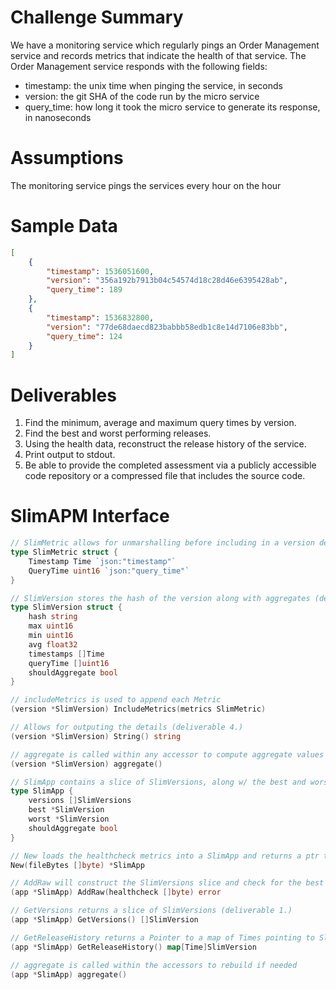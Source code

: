# Challenge Summary
We have a monitoring service which regularly pings an Order Management service and records metrics that indicate the health of that service. The Order Management service responds with the following fields:

- timestamp: the unix time when pinging the service, in seconds
- version: the git SHA of the code run by the micro service
- query_time: how long it took the micro service to generate its response, in nanoseconds

# Assumptions
The monitoring service pings the services every hour on the hour

# Sample Data
```json
[
    {
        "timestamp": 1536051600,
        "version": "356a192b7913b04c54574d18c28d46e6395428ab",
        "query_time": 189
    },
    {
        "timestamp": 1536832800,
        "version": "77de68daecd823babbb58edb1c8e14d7106e83bb",
        "query_time": 124
    }
]
```
# Deliverables
1. Find the minimum, average and maximum query times by version. 
2. Find the best and worst performing releases.
3. Using the health data, reconstruct the release history of the service.
4. Print output to stdout. 
5. Be able to provide the completed assessment via a publicly accessible code repository or a compressed file that includes the source code.

# SlimAPM Interface
```go
// SlimMetric allows for unmarshalling before including in a version details
type SlimMetric struct {
    Timestamp Time `json:"timestamp"`
    QueryTime uint16 `json:"query_time"`
}

// SlimVersion stores the hash of the version along with aggregates (deliverable 1.)
type SlimVersion struct {
    hash string
    max uint16
    min uint16
    avg float32
    timestamps []Time
    queryTime []uint16
    shouldAggregate bool
}

// includeMetrics is used to append each Metric
(version *SlimVersion) IncludeMetrics(metrics SlimMetric)

// Allows for outputing the details (deliverable 4.)
(version *SlimVersion) String() string

// aggregate is called within any accessor to compute aggregate values
(version *SlimVersion) aggregate()

// SlimApp contains a slice of SlimVersions, along w/ the best and worst (deliverable 2.)
type SlimApp {
    versions []SlimVersions
    best *SlimVersion
    worst *SlimVersion
    shouldAggregate bool
}

// New loads the healthcheck metrics into a SlimApp and returns a ptr to the object
New(fileBytes []byte) *SlimApp

// AddRaw will construct the SlimVersions slice and check for the best and worst
(app *SlimApp) AddRaw(healthcheck []byte) error

// GetVersions returns a slice of SlimVersions (deliverable 1.)
(app *SlimApp) GetVersions() []SlimVersion

// GetReleaseHistory returns a Pointer to a map of Times pointing to SlimVersions (deliverable 3.)
(app *SlimApp) GetReleaseHistory() map[Time]SlimVersion

// aggregate is called within the accessors to rebuild if needed
(app *SlimApp) aggregate()
```